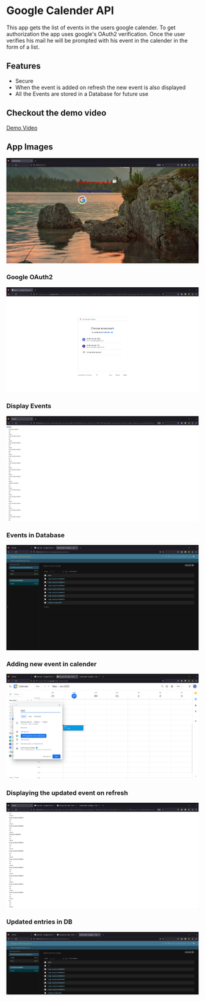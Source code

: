 # Google Calender API

This app gets the list of events in the users google calender. To get authorization the app uses google's
OAuth2 verification. Once the user verifies his mail he will be prompted with his event in the calender in the
form of a list.

## Features
<ul>
    <li> Secure </li>
    <li> When the event is added on refresh the new event is also displayed </li>
    <li> All the Events are stored in a Database for future use </li>
</ul>

## Checkout the demo video
<a href="https://drive.google.com/file/d/13ypZq-2_BtKqbSAWQwn2rI2AQXKbsZ2X/view?usp=share_link">Demo Video</a>
## App Images
![Start page](app-images/landing-page.png)

### Google OAuth2
![Google OAuth2](app-images/google-oAuth2.png)

### Display Events
![Display Events](app-images/Display-Events.png)

### Events in Database
![Events in Database](app-images/Events-in-DB.png)

### Adding new event in calender
![Adding new event in calender](app-images/Adding-new-Event.png)

### Displaying the updated event on refresh
![Displaying the updated event on refresh](app-images/Event-added-on-refresh.png)

### Updated entries in DB
![Updated entries in DB](app-images/DB-updated-on-refresh.png)
